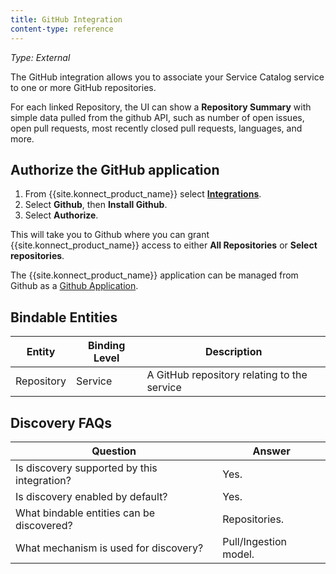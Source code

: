 ```yaml
---
title: GitHub Integration
content-type: reference
---
```


_Type: External_

The GitHub integration allows you to associate your Service Catalog service to one or more GitHub repositories. 

For each linked Repository, the UI can show a **Repository Summary** with simple data pulled from the github API, such as number of open issues, open pull requests, most recently closed pull requests, languages, and more.


## Authorize the GitHub application

1. From {{site.konnect_product_name}} select **[Integrations](https://cloud.konghq.com/us/service-catalog/integrations)**. 
2. Select **Github**, then **Install Github**.
3. Select **Authorize**. 

This will take you to Github where you can grant {{site.konnect_product_name}} access to either **All Repositories** or **Select repositories**. 

The {{site.konnect_product_name}} application can be managed from Github as a [Github Application](https://docs.github.com/en/apps/using-github-apps/authorizing-github-apps).

## Bindable Entities

Entity | Binding Level | Description
-------|---------------|-------------
Repository | Service | A GitHub repository relating to the service


## Discovery FAQs

| **Question**                                     | **Answer**                      |
|--------------------------------------------------|----------------------------------|
| Is discovery supported by this integration?      | Yes.                            |
| Is discovery enabled by default?                 | Yes.                            |
| What bindable entities can be discovered?        | Repositories.                   |
| What mechanism is used for discovery?            | Pull/Ingestion model.           |





